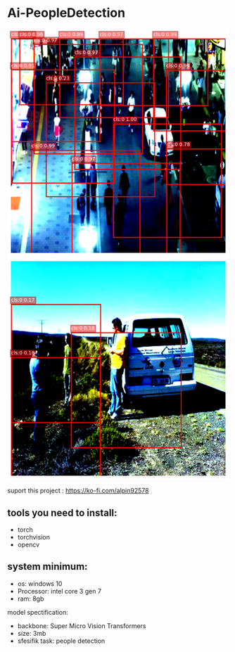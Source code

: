 # Ai-PeopleDetection

![sample](./download.png)
![sample](./sample.png)

suport this project : https://ko-fi.com/alpin92578

tools you need to install:
-------------------------
  - torch
  - torchvision
  - opencv
    
system minimum:
-----------------
- os: windows 10
- Processor: intel core 3 gen 7
- ram: 8gb

model spectification:
- backbone: Super Micro Vision Transformers
- size: 3mb
- sfesifik task: people detection
  
